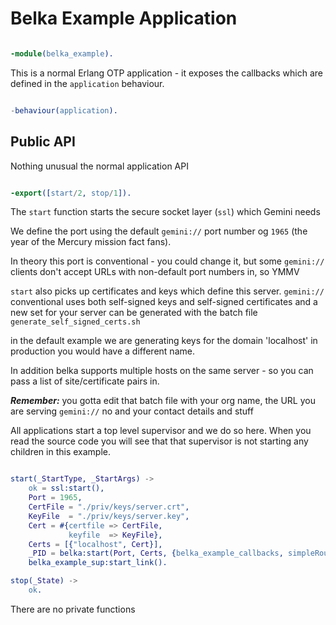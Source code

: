 # Belka Example Application

```erlang

-module(belka_example).

```

This is a normal Erlang OTP application - it exposes the callbacks
which are defined in the `application` behaviour.

```erlang

-behaviour(application).

```

## Public API

Nothing unusual the normal application API

```erlang

-export([start/2, stop/1]).

```

The `start` function starts the secure socket layer (`ssl`) which Gemini needs

We define the port using the default `gemini://` port number og `1965`
(the year of the Mercury mission fact fans).

In theory this port is conventional - you could change it, but some `gemini://` clients
don't accept URLs with non-default port numbers in, so YMMV

`start` also picks up certificates and keys which define this server. `gemini://`
conventional uses both self-signed keys and self-signed certificates and
a new set for your server can be generated with the batch file `generate_self_signed_certs.sh`

in the default example we are generating keys for the domain 'localhost' in production you would have a different name.

In addition belka supports multiple hosts on the same server - so you can pass a list of site/certificate pairs in.

***Remember:*** you gotta edit that batch file with your org name, the URL you are
serving `gemini://` no and your contact details and stuff

All applications start a top level supervisor and we do so here. When you read the source code you will see that that supervisor is not starting any children in this example.

```erlang

start(_StartType, _StartArgs) ->
    ok = ssl:start(),
    Port = 1965,
    CertFile = "./priv/keys/server.crt",
    KeyFile  = "./priv/keys/server.key",
    Cert = #{certfile => CertFile,
             keyfile  => KeyFile},
    Certs = [{"localhost", Cert}],
    _PID = belka:start(Port, Certs, {belka_example_callbacks, simpleRouter}),
    belka_example_sup:start_link().

stop(_State) ->
    ok.

```

There are no private functions
